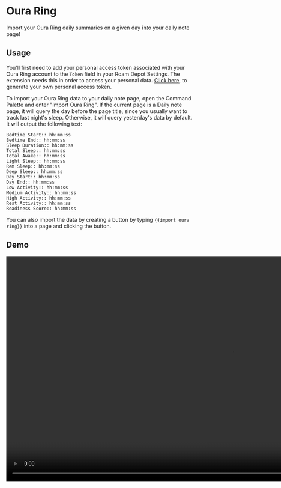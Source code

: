 # Oura Ring

Import your Oura Ring daily summaries on a given day into your daily note page!

## Usage

You'll first need to add your personal access token associated with your Oura Ring account to the `Token` field in your Roam Depot Settings. The extension needs this in order to access your personal data. [Click here](https://cloud.ouraring.com/personal-access-tokens), to generate your own personal access token.

To import your Oura Ring data to your daily note page, open the Command Palette and enter "Import Oura Ring". If the current page is a Daily note page, it will query the day before the page title, since you usually want to track last night's sleep. Otherwise, it will query yesterday's data by default. It will output the following text:

```
Bedtime Start:: hh:mm:ss
Bedtime End:: hh:mm:ss
Sleep Duration:: hh:mm:ss
Total Sleep:: hh:mm:ss
Total Awake:: hh:mm:ss
Light Sleep:: hh:mm:ss
Rem Sleep:: hh:mm:ss
Deep Sleep:: hh:mm:ss
Day Start:: hh:mm:ss
Day End:: hh:mm:ss
Low Activity:: hh:mm:ss
Medium Activity:: hh:mm:ss
High Activity:: hh:mm:ss
Rest Activity:: hh:mm:ss
Readiness Score:: hh:mm:ss
```

You can also import the data by creating a button by typing `{{import oura ring}}` into a page and clicking the button.

## Demo

<video src="https://firebasestorage.googleapis.com/v0/b/firescript-577a2.appspot.com/o/imgs%2Fapp%2Froamjs%2F6xdu8b9NhO.mp4" controls="controls" height="600"></video>
